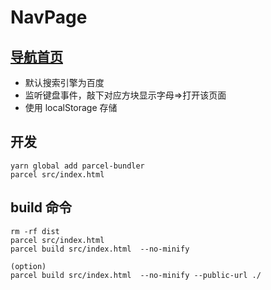 # NavPage

## [导航首页](https://polarrrrbearrr.github.io/navpage/dist/index.html)

- 默认搜索引擎为百度
- 监听键盘事件，敲下对应方块显示字母=>打开该页面
- 使用 localStorage 存储

## 开发

```
yarn global add parcel-bundler
parcel src/index.html

```

## build 命令

```
rm -rf dist
parcel src/index.html
parcel build src/index.html  --no-minify
```

```
(option)
parcel build src/index.html  --no-minify --public-url ./
```

